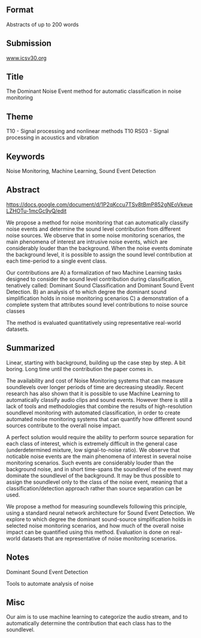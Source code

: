 
## Format
Abstracts of up to 200 words

## Submission
www.icsv30.org

## Title

The Dominant Noise Event method for automatic classification in noise monitoring

## Theme

T10 - Signal processing and nonlinear methods
T10 RS03 - Signal processing in acoustics and vibration

## Keywords
Noise Monitoring, Machine Learning, Sound Event Detection

## Abstract

https://docs.google.com/document/d/1P2qKccu7TSv8tBmP852gNEoVkeueLZHOTu-1mcGc9yQ/edit

We propose a method for noise monitoring that can automatically classify noise events
and determine the sound level contribution from different noise sources. We observe that in some noise monitoring scenarios, the main phenomena of interest are intrusive noise events, which are considerably louder than the background.
When the noise events dominate the background level, it is possible to assign the sound level contribution at each time-period to a single event class.

Our contributions are
A) a formalization of two Machine Learning tasks designed to consider the sound level contribution during classification, tenatively called: Dominant Sound Classification and Dominant Sound Event Detection.
B) an analysis of to which degree the dominant sound simplification holds in noise monitoring scenarios
C) a demonstration of a complete system that attributes sound level contributions to noise source classes

The method is evaluated quantitatively using representative real-world datasets.


## Summarized
Linear, starting with background, building up the case step by step.
A bit boring. Long time until the contribution the paper comes in.

The availability and cost of Noise Monitoring systems that can measure soundlevels
over longer periods of time are decreasing steadily.
Recent research has also shown that it is possible to use Machine Learning 
to automatically classify audio clips and sound events.
However there is still a lack of tools and methodologies that combine the results
of high-resolution soundlevel monitoring with automated classification,
in order to create automated noise monitoring systems that can quantify
how different sound sources contribute to the overall noise impact.

A perfect solution would require the ability to perform source separation for each class of interest,
which is extremely difficult in the general case (underdetermined mixture, low signal-to-noise ratio).
We observe that noticable noise events are the main phenomena of interest in several noise monitoring scenarios.
Such events are considerably louder than the background noise,
and in short time-spans the soundlevel of the event may dominate the soundlevel of the background.
It may be thus possible to assign the soundlevel only to the class of the noise event,
meaning that a classification/detection approach rather than source separation can be used.

We propose a method for measuring soundlevels following this principle,
using a standard neural network architecture for Sound Event Detection. 
We explore to which degree the dominant sound-source simplification holds in selected noise monitoring scenarios,
and how much of the overall noise impact can be quantified using this method.
Evaluation is done on real-world datasets that are representative of noise monitoring scenarios.



## Notes

Dominant Sound Event Detection

Tools to automate analysis of noise

## Misc

Our aim is to use machine learning to categorize the audio stream,
and to automatically determine the contribution that each class has to the soundlevel.

